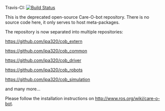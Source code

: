 Travis-CI: [![Build Status](https://travis-ci.org/ipa320/care-o-bot.svg?branch=indigo_dev)](https://travis-ci.org/ipa320/care-o-bot)

This is the deprecated open-source Care-O-bot repository. There is no source code here, it only serves to host meta-packages.

The repository is now separated into multiple repositories:

https://github.com/ipa320/cob_extern

https://github.com/ipa320/cob_common

https://github.com/ipa320/cob_driver

https://github.com/ipa320/cob_robots

https://github.com/ipa320/cob_simulation

and many more...

Please follow the installation instructions on http://www.ros.org/wiki/care-o-bot.
